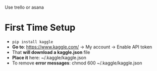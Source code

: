 Use trello or asana

First Time Setup
=================

- ```pip install kaggle```
- **Go to**: https://www.kaggle.com/ -> My account -> Enable API token
- That **will download a kaggle.json** file
- **Place it** here: ~/.kaggle/kaggle.json
- To remove **error messages**: chmod 600 ~/.kaggle/kaggle.json





